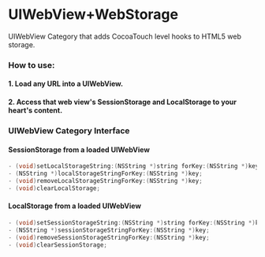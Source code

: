 UIWebView+WebStorage
====================

UIWebView Category that adds CocoaTouch level hooks to HTML5 web storage.

### How to use:

#### 1. Load any URL into a UIWebView.

#### 2. Access that web view's SessionStorage and LocalStorage to your heart's content.

### UIWebView Category Interface

#### SessionStorage from a loaded UIWebView

```objective-c
- (void)setLocalStorageString:(NSString *)string forKey:(NSString *)key;
- (NSString *)localStorageStringForKey:(NSString *)key;
- (void)removeLocalStorageStringForKey:(NSString *)key;
- (void)clearLocalStorage;
```

#### LocalStorage from a loaded UIWebView

```objective-c
- (void)setSessionStorageString:(NSString *)string forKey:(NSString *)key;
- (NSString *)sessionStorageStringForKey:(NSString *)key;
- (void)removeSessionStorageStringForKey:(NSString *)key;
- (void)clearSessionStorage;
```
